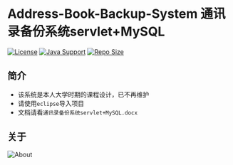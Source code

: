 # Address-Book-Backup-System 通讯录备份系统servlet+MySQL

[![License](https://img.shields.io/github/license/ALI1416/Address-Book-Backup-System?label=License)](https://opensource.org/licenses/BSD-3-Clause)
[![Java Support](https://img.shields.io/badge/Java-8+-green)](https://openjdk.org/)
[![Repo Size](https://img.shields.io/github/repo-size/ALI1416/Address-Book-Backup-System?label=Repo%20Size&color=success)](https://github.com/ALI1416/Address-Book-Backup-System/archive/refs/heads/master.zip)

## 简介

- 该系统是本人大学时期的课程设计，已不再维护
- 请使用`eclipse`导入项目
- 文档请看`通讯录备份系统servlet+MySQL.docx`

## 关于

<object data="https://404z.cn/images/about.svg" style="max-width:100%;">
  <picture>
    <source media="(prefers-color-scheme: dark)" srcset="https://404z.cn/images/about.dark.svg">
    <img alt="About" src="https://404z.cn/images/about.light.svg">
  </picture>
</object>
